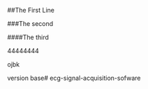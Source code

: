 ##The First Line

###The second

####The third

44444444


ojbk

version base# ecg-signal-acquisition-sofware
